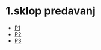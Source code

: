 # 1.sklop predavanj
- <a href="https://github.com/mindOfCaspian/zapiski/tree/main/tpo/I_sklop/p1">P1</a>
- <a href="https://github.com/mindOfCaspian/zapiski/tree/main/tpo/I_sklop/p2">P2</a>
- <a href="https://github.com/mindOfCaspian/zapiski/tree/main/tpo/I_sklop/p3">P3</a>
